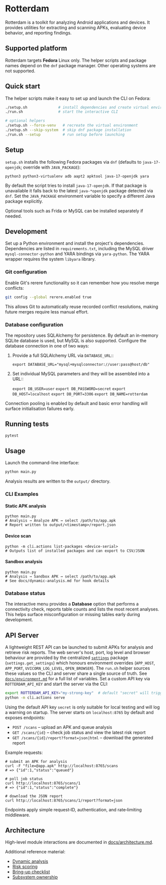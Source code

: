 # Rotterdam

Rotterdam is a toolkit for analyzing Android applications and devices. It provides utilities for extracting and scanning APKs, evaluating device behavior, and reporting findings.

## Supported platform

Rotterdam targets **Fedora** Linux only. The helper scripts and package names depend on the `dnf` package manager. Other operating systems are not supported.

## Quick start

The helper scripts make it easy to set up and launch the CLI on Fedora:

```bash
./setup.sh              # install dependencies and create virtual environment
./run.sh                # start the interactive CLI

# optional helpers
./setup.sh --force-venv   # recreate the virtual environment
./setup.sh --skip-system  # skip dnf package installation
./run.sh --setup          # run setup before launching
```

## Setup

`setup.sh` installs the following Fedora packages via `dnf` (defaults to `java-17-openjdk`; override with `JAVA_PACKAGE`):

```
python3 python3-virtualenv adb aapt2 apktool java-17-openjdk yara
```

By default the script tries to install `java-17-openjdk`. If that package is
unavailable it falls back to the latest `java-*openjdk` package detected via
`dnf`. Set the `JAVA_PACKAGE` environment variable to specify a different Java
package explicitly.

Optional tools such as Frida or MySQL can be installed separately if needed.

## Development

Set up a Python environment and install the project's dependencies.
Dependencies are listed in `requirements.txt`, including the MySQL driver
`mysql-connector-python` and YARA bindings via `yara-python`.
The YARA wrapper requires the system `libyara` library.

### Git configuration

Enable Git's rerere functionality so it can remember how you resolve merge
conflicts:

```bash
git config --global rerere.enabled true
```

This allows Git to automatically reuse recorded conflict resolutions, making
future merges require less manual effort.

### Database configuration

The repository uses SQLAlchemy for persistence. By default an in-memory
SQLite database is used, but MySQL is also supported. Configure the database
connection in one of two ways:

1. Provide a full SQLAlchemy URL via ``DATABASE_URL``::

   ``export DATABASE_URL="mysql+mysqlconnector://user:pass@host/db"``

2. Set individual MySQL parameters and they will be assembled into a URL::

   ``export DB_USER=user``
   ``export DB_PASSWORD=secret``
   ``export DB_HOST=localhost``
   ``export DB_PORT=3306``
   ``export DB_NAME=rotterdam``

Connection pooling is enabled by default and basic error handling will surface
initialisation failures early.

## Running tests

```bash
pytest
```

## Usage

Launch the command-line interface:

```bash
python main.py
```

Analysis results are written to the `output/` directory.

### CLI Examples

#### Static APK analysis

```
python main.py
# Analysis → Analyze APK → select /path/to/app.apk
# Report written to output/<timestamp>/report.json
```

#### Device scan

```
python -m cli.actions list-packages <device-serial>
# Outputs list of installed packages and can export to CSV/JSON
```

#### Sandbox analysis

```
python main.py
# Analysis → Sandbox APK → select /path/to/app.apk
# See docs/dynamic-analysis.md for hook details
```

### Database status

The interactive menu provides a **Database** option that performs a
connectivity check, reports table counts and lists the most recent analyses.
This helps surface misconfiguration or missing tables early during
development.

## API Server

A lightweight REST API can be launched to submit APKs for analysis and
retrieve risk reports. The web server's host, port, log level and browser
behaviour are provided by the centralized [`settings`](settings/) package
(`settings.get_settings`) which honours environment overrides (`APP_HOST`,
`APP_PORT`, `UVICORN_LOG_LEVEL`, `OPEN_BROWSER`). The `run.sh` helper sources
these values so the CLI and server share a single source of truth. See
[`docs/environment.md`](docs/environment.md) for a full list of variables. Set a
custom API key via `ROTTERDAM_API_KEY` and start the server via the CLI:

```bash
export ROTTERDAM_API_KEY="my-strong-key"  # default "secret" will trigger a warning
python -m cli.actions serve
```

Using the default API key `secret` is only suitable for local testing and will
log a warning on startup. The server starts on `localhost:8765` by default and
exposes endpoints:

* `POST /scans` – upload an APK and queue analysis
* `GET /scans/{id}` – check job status and view the latest risk report
* `GET /scans/{id}/report?format=json|html` – download the generated report

Example requests:

```
# submit an APK for analysis
curl -F "file=@app.apk" http://localhost:8765/scans
# => {"id":1,"status":"queued"}

# poll job status
curl http://localhost:8765/scans/1
# => {"id":1,"status":"complete"}

# download the JSON report
curl http://localhost:8765/scans/1/report?format=json
```

Endpoints apply simple request‑ID, authentication, and rate‑limiting middleware.

## Architecture

High-level module interactions are documented in
[docs/architecture.md](docs/architecture.md).

Additional reference material:

- [Dynamic analysis](docs/dynamic-analysis.md)
- [Risk scoring](docs/risk-scoring.md)
- [Bring-up checklist](docs/BRING-UP-CHECKLIST.md)
- [Subsystem ownership](docs/OWNERSHIP.md)
